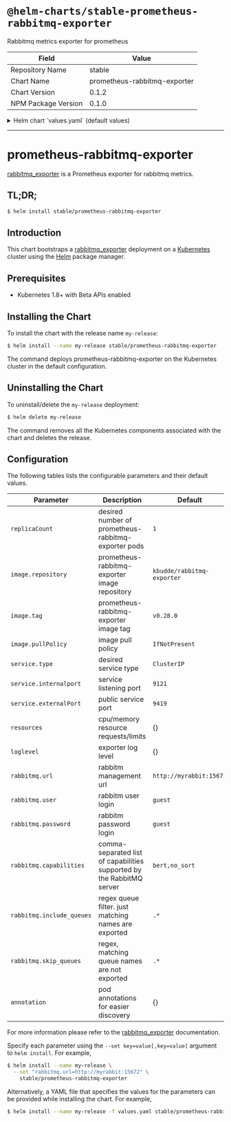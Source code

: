 # `@helm-charts/stable-prometheus-rabbitmq-exporter`

Rabbitmq metrics exporter for prometheus

| Field               | Value                        |
| ------------------- | ---------------------------- |
| Repository Name     | stable                       |
| Chart Name          | prometheus-rabbitmq-exporter |
| Chart Version       | 0.1.2                        |
| NPM Package Version | 0.1.0                        |

<details>

<summary>Helm chart `values.yaml` (default values)</summary>

```yaml
# Default values for prometheus-rabbitmq-exporter.
# This is a YAML-formatted file.
# Declare variables to be passed into your templates.
replicaCount: 1
image:
  repository: kbudde/rabbitmq-exporter
  tag: v0.28.0
  pullPolicy: IfNotPresent
service:
  type: ClusterIP
  externalPort: 9419
  internalPort: 9419
resources:
  {}
  # We usually recommend not to specify default resources and to leave this as a conscious
  # choice for the user. This also increases chances charts run on environments with little
  # resources, such as Minikube. If you do want to specify resources, uncomment the following
  # lines, adjust them as necessary, and remove the curly braces after 'resources:'.
  # limits:
  #  cpu: 100m
  #  memory: 128Mi
  # requests:
  #  cpu: 100m
  #  memory: 128Mi

nodeSelector: {}

tolerations: []

affinity: {}

loglevel: info
rabbitmq:
  url: http://myrabbit:15672
  user: guest
  password: guest
  capabilities: bert,no_sort
  include_queues: '.*'
  skip_queues: '^$'

annotation: {}
#  prometheus.io/scrape: "true"
#  prometheus.io/path: "/metrics"
#  prometheus.io/port: 9419
```

</details>

---

# prometheus-rabbitmq-exporter

[rabbitmq_exporter](https://github.com/kbudde/rabbitmq_exporter) is a Prometheus exporter for rabbitmq metrics.

## TL;DR;

```bash
$ helm install stable/prometheus-rabbitmq-exporter
```

## Introduction

This chart bootstraps a [rabbitmq_exporter](https://github.com/kbudde/rabbitmq_exporter) deployment on a [Kubernetes](http://kubernetes.io) cluster using the [Helm](https://helm.sh) package manager.

## Prerequisites

- Kubernetes 1.8+ with Beta APIs enabled

## Installing the Chart

To install the chart with the release name `my-release`:

```bash
$ helm install --name my-release stable/prometheus-rabbitmq-exporter
```

The command deploys prometheus-rabbitmq-exporter on the Kubernetes cluster in the default configuration.

## Uninstalling the Chart

To uninstall/delete the `my-release` deployment:

```bash
$ helm delete my-release
```

The command removes all the Kubernetes components associated with the chart and deletes the release.

## Configuration

The following tables lists the configurable parameters and their default values.

| Parameter                 | Description                                                           | Default                    |
| ------------------------- | --------------------------------------------------------------------- | -------------------------- |
| `replicaCount`            | desired number of prometheus-rabbitmq-exporter pods                   | `1`                        |
| `image.repository`        | prometheus-rabbitmq-exporter image repository                         | `kbudde/rabbitmq-exporter` |
| `image.tag`               | prometheus-rabbitmq-exporter image tag                                | `v0.28.0`                  |
| `image.pullPolicy`        | image pull policy                                                     | `IfNotPresent`             |
| `service.type`            | desired service type                                                  | `ClusterIP`                |
| `service.internalport`    | service listening port                                                | `9121`                     |
| `service.externalPort`    | public service port                                                   | `9419`                     |
| `resources`               | cpu/memory resource requests/limits                                   | {}                         |
| `loglevel`                | exporter log level                                                    | {}                         |
| `rabbitmq.url`            | rabbitm management url                                                | `http://myrabbit:15672`    |
| `rabbitmq.user`           | rabbitm user login                                                    | `guest`                    |
| `rabbitmq.password`       | rabbitm password login                                                | `guest`                    |
| `rabbitmq.capabilities`   | comma-separated list of capabilities supported by the RabbitMQ server | `bert,no_sort`             |
| `rabbitmq.include_queues` | regex queue filter. just matching names are exported                  | `.*`                       |
| `rabbitmq.skip_queues`    | regex, matching queue names are not exported                          | `.*`                       |
| `annotation`              | pod annotations for easier discovery                                  | {}                         |

For more information please refer to the [rabbitmq_exporter](https://github.com/kbudde/rabbitmq_exporter) documentation.

Specify each parameter using the `--set key=value[,key=value]` argument to `helm install`. For example,

```bash
$ helm install --name my-release \
  --set "rabbitmq.url=http://myrabbit:15672" \
    stable/prometheus-rabbitmq-exporter
```

Alternatively, a YAML file that specifies the values for the parameters can be provided while installing the chart. For example,

```bash
$ helm install --name my-release -f values.yaml stable/prometheus-rabbitmq-exporter
```
